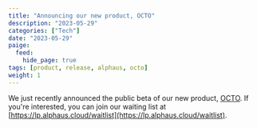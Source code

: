 ```yaml
---
title: "Announcing our new product, OCTO"
description: "2023-05-29"
categories: ["Tech"]
date: "2023-05-29"
paige:
  feed:
    hide_page: true
tags: [product, release, alphaus, octo]
weight: 1
---
```


We just recently announced the public beta of our new product, [OCTO](https://lp.alphaus.cloud/). If you're interested, you can join our waiting list at [https://lp.alphaus.cloud/waitlist](https://lp.alphaus.cloud/waitlist).

<br>
